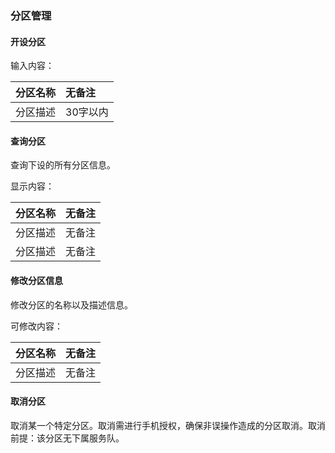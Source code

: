 ### 分区管理

#### 开设分区

输入内容：

| 分区名称 | 无备注 |
| :--- | :--- |
| 分区描述 | 30字以内 |

#### 查询分区

查询下设的所有分区信息。

显示内容：

| 分区名称 | 无备注 |
| :--- | :--- |
| 分区描述 | 无备注 |
| 分区描述 | 无备注 |

#### 修改分区信息

修改分区的名称以及描述信息。

可修改内容：

| 分区名称 | 无备注 |
| :--- | :--- |
| 分区描述 | 无备注 |

#### 取消分区

取消某一个特定分区。取消需进行手机授权，确保非误操作造成的分区取消。取消前提：该分区无下属服务队。

